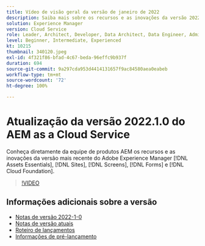 ```yaml
---
title: Vídeo de visão geral da versão de janeiro de 2022
description: Saiba mais sobre os recursos e as inovações da versão 2022-1-0 para o Adobe Experience Manager  [!DNL Assets Essentials], [!DNL Sites], [!DNL Screens], [!DNL Forms]  e  [!DNL Cloud Foundation].
solution: Experience Manager
version: Cloud Service
role: Leader, Architect, Developer, Data Architect, Data Engineer, Admin, User
level: Beginner, Intermediate, Experienced
kt: 10215
thumbnail: 340120.jpeg
exl-id: 4f321f86-bfad-4c67-beda-96effc9b937f
duration: 694
source-git-commit: 9a297cda953d4414131657f9ac84580aea0eabeb
workflow-type: tm+mt
source-wordcount: '72'
ht-degree: 100%

---
```


# Atualização da versão 2022.1.0 do AEM as a Cloud Service

Conheça diretamente da equipe de produtos AEM os recursos e as inovações da versão mais recente do Adobe Experience Manager [!DNL Assets Essentials], [!DNL Sites], [!DNL Screens], [!DNL Forms] e [!DNL Cloud Foundation].

>[!VIDEO](https://video.tv.adobe.com/v/340120/?quality=12&learn=on)

## Informações adicionais sobre a versão

* [Notas de versão 2022-1-0](https://experienceleague.adobe.com/docs/experience-manager-cloud-service/content/release-notes/release-notes/2022/release-notes-2022-1-0.html?lang=pt-BR)
* [Notas de versão atuais](https://experienceleague.adobe.com/docs/experience-manager-cloud-service/content/release-notes/home.html?lang=pt-BR)
* [Roteiro de lançamentos](https://experienceleague.adobe.com/docs/experience-manager-release-information/aem-release-updates/update-releases-roadmap.html?lang=pt-BR)
* [Informações de pré-lançamento](https://experienceleague.adobe.com/docs/experience-manager-cloud-service/content/release-notes/prerelease.html?lang=pt-BR)
